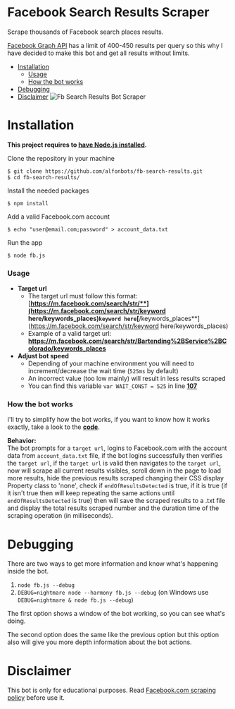 # Facebook Search Results Scraper
Scrape thousands of Facebook search places results.

[Facebook Graph API](https://developers.facebook.com/docs/graph-api) has a limit of 400-450 results per query so this why I have decided to make this bot and get all results without limits.

- [Installation](#installation)
  - [Usage](#usage)
  - [How the bot works]()
- [Debugging](#debugging)
- [Disclaimer](#disclaimer)
![Fb Search Results Bot Scraper](https://i.imgur.com/Vac1qCi.png)

# Installation

**This project requires to [have Node.js installed](https://nodejs.org).**

Clone the repository in your machine 
```
$ git clone https://github.com/alfonbots/fb-search-results.git
$ cd fb-search-results/
```
Install the needed packages
```
$ npm install
```
Add a valid Facebook.com account
```
$ echo "user@email.com;password" > account_data.txt
```
Run the app
```
$ node fb.js
```
### Usage
- **Target url**
  - The target url must follow this format: <br> [**https://m.facebook.com/search/str/**](https://m.facebook.com/search/str/keyword here/keywords_places)``keyword here``[**/keywords_places**](https://m.facebook.com/search/str/keyword here/keywords_places)
  - Example of a valid target url: **https://m.facebook.com/search/str/Bartending%2BService%2BColorado/keywords_places**
- **Adjust bot speed**
  - Depending of your machine environment you will need to increment/decrease the wait time (``525ms`` by default)
  - An incorrect value (too low mainly) will result in less results scraped
  - You can find this variable ``var WAIT_CONST = 525`` in line [**107**](https://github.com/alfonbots/fb-search-results/blob/master/fb.js#L107)
 

### How the bot works

I'll try to simplify how the bot works, if you want to know how it works exactly, take a look to the [**code**](https://github.com/alfonbots/fb-search-results/blob/master/fb.js).


**Behavior:**<br>
The bot prompts for a ``target url``, logins to Facebook.com with the account data from ``account_data.txt`` file, if the bot logins successfully then verifies the ``target url``, if the ``target url`` is valid then navigates to the ``target url``, now will scrape all current results visibles, scroll down in the page to load more results, hide the previous results scraped changing their CSS display Property class to 'none', check if ``endOfResultsDetected`` is true, if it is true (if it isn't true then will keep repeating the same actions until ``endOfResultsDetected`` is true) then will save the scraped results to a .txt file and display the total results scraped number and the duration time of the scraping operation (in milliseconds).

# Debugging
There are two ways to get more information and know what's happening inside the bot.

1. ``node fb.js --debug``
2. ``DEBUG=nightmare node --harmony fb.js --debug`` (on Windows use ``DEBUG=nightmare & node fb.js --debug``)

The first option shows a window of the bot working, so you can see what's doing.

The second option does the same like the previous option but this option also will give you more depth information about the bot actions.

# Disclaimer
This bot is only for educational purposes. Read [Facebook.com scraping policy](https://www.facebook.com/apps/site_scraping_tos_terms.php) before use it.
